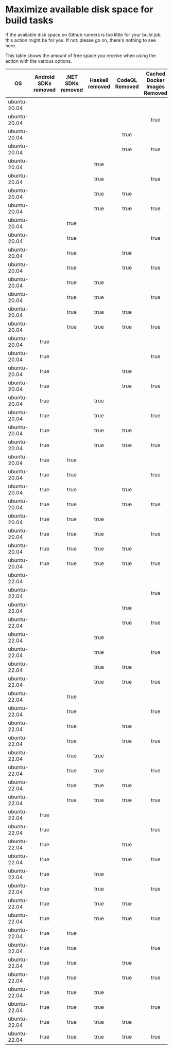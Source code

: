 # Maximize available disk space for build tasks

If the available disk space on Github runners is too little for your build job, this action might be for you.
If not: please go on, there's nothing to see here.

This table shows the amount of free space you receive when using the action with the various options.

OS | Android SDKs removed | .NET SDKs removed | Haskell removed | CodeQL Removed | Cached Docker Images Removed | GB freed | GB free | Elapsed Time (seconds) |
---|:--------------------:|:-----------------:|:---------------:|:--------------:|:----------------------------:|:--------:|:-------:|:----------------------:|
ubuntu-20.04 |  |  |  |  |  | 62 | 83 | 3
ubuntu-20.04 |  |  |  |  | true | 65 | 86 | 23
ubuntu-20.04 |  |  |  | true |  | 67 | 88 | 2
ubuntu-20.04 |  |  |  | true | true | 70 | 91 | 25
ubuntu-20.04 |  |  | true |  |  | 62 | 83 | 2
ubuntu-20.04 |  |  | true |  | true | 65 | 86 | 4
ubuntu-20.04 |  |  | true | true |  | 67 | 88 | 3
ubuntu-20.04 |  |  | true | true | true | 70 | 91 | 7
ubuntu-20.04 |  | true |  |  |  | 64 | 85 | 3
ubuntu-20.04 |  | true |  |  | true | 67 | 88 | 8
ubuntu-20.04 |  | true |  | true |  | 69 | 90 | 6
ubuntu-20.04 |  | true |  | true | true | 72 | 93 | 24
ubuntu-20.04 |  | true | true |  |  | 64 | 85 | 2
ubuntu-20.04 |  | true | true |  | true | 67 | 88 | 24
ubuntu-20.04 |  | true | true | true |  | 69 | 90 | 4
ubuntu-20.04 |  | true | true | true | true | 72 | 93 | 25
ubuntu-20.04 | true |  |  |  |  | 71 | 92 | 63
ubuntu-20.04 | true |  |  |  | true | 74 | 95 | 12
ubuntu-20.04 | true |  |  | true |  | 76 | 97 | 55
ubuntu-20.04 | true |  |  | true | true | 79 | 100 | 53
ubuntu-20.04 | true |  | true |  |  | 71 | 92 | 37
ubuntu-20.04 | true |  | true |  | true | 74 | 95 | 84
ubuntu-20.04 | true |  | true | true |  | 76 | 97 | 10
ubuntu-20.04 | true |  | true | true | true | 79 | 100 | 83
ubuntu-20.04 | true | true |  |  |  | 72 | 93 | 83
ubuntu-20.04 | true | true |  |  | true | 75 | 96 | 14
ubuntu-20.04 | true | true |  | true |  | 77 | 98 | 10
ubuntu-20.04 | true | true |  | true | true | 80 | 101 | 75
ubuntu-20.04 | true | true | true |  |  | 72 | 93 | 9
ubuntu-20.04 | true | true | true |  | true | 75 | 96 | 36
ubuntu-20.04 | true | true | true | true |  | 77 | 98 | 10
ubuntu-20.04 | true | true | true | true | true | 80 | 101 | 36
ubuntu-22.04 |  |  |  |  |  | 63 | 84 | 1
ubuntu-22.04 |  |  |  |  | true | 66 | 87 | 8
ubuntu-22.04 |  |  |  | true |  | 67 | 88 | 4
ubuntu-22.04 |  |  |  | true | true | 71 | 92 | 10
ubuntu-22.04 |  |  | true |  |  | 63 | 84 | 2
ubuntu-22.04 |  |  | true |  | true | 66 | 87 | 6
ubuntu-22.04 |  |  | true | true |  | 67 | 88 | 4
ubuntu-22.04 |  |  | true | true | true | 71 | 92 | 30
ubuntu-22.04 |  | true |  |  |  | 64 | 85 | 5
ubuntu-22.04 |  | true |  |  | true | 67 | 88 | 29
ubuntu-22.04 |  | true |  | true |  | 69 | 90 | 5
ubuntu-22.04 |  | true |  | true | true | 72 | 93 | 28
ubuntu-22.04 |  | true | true |  |  | 64 | 85 | 4
ubuntu-22.04 |  | true | true |  | true | 67 | 88 | 8
ubuntu-22.04 |  | true | true | true |  | 69 | 90 | 4
ubuntu-22.04 |  | true | true | true | true | 72 | 93 | 11
ubuntu-22.04 | true |  |  |  |  | 71 | 92 | 12
ubuntu-22.04 | true |  |  |  | true | 74 | 95 | 92
ubuntu-22.04 | true |  |  | true |  | 76 | 97 | 52
ubuntu-22.04 | true |  |  | true | true | 79 | 100 | 96
ubuntu-22.04 | true |  | true |  |  | 71 | 92 | 10
ubuntu-22.04 | true |  | true |  | true | 74 | 95 | 31
ubuntu-22.04 | true |  | true | true |  | 76 | 97 | 14
ubuntu-22.04 | true |  | true | true | true | 79 | 100 | 74
ubuntu-22.04 | true | true |  |  |  | 73 | 94 | 12
ubuntu-22.04 | true | true |  |  | true | 76 | 97 | 70
ubuntu-22.04 | true | true |  | true |  | 78 | 99 | 14
ubuntu-22.04 | true | true |  | true | true | 81 | 102 | 76
ubuntu-22.04 | true | true | true |  |  | 73 | 94 | 14
ubuntu-22.04 | true | true | true |  | true | 76 | 97 | 19
ubuntu-22.04 | true | true | true | true |  | 78 | 99 | 62
ubuntu-22.04 | true | true | true | true | true | 81 | 102 | 83
